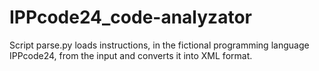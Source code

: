 # IPPcode24_code-analyzator
Script parse.py loads instructions, in the fictional programming language IPPcode24, from the input and converts it into XML format.
